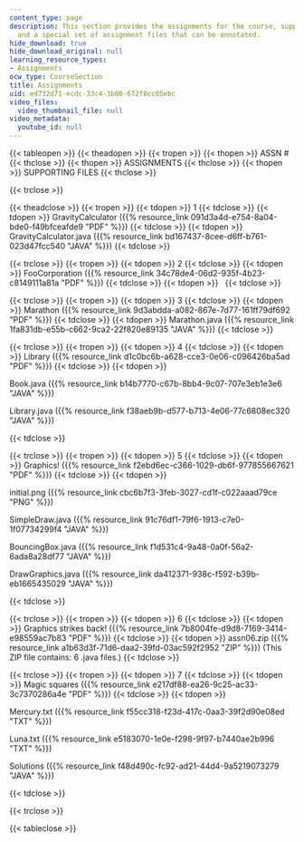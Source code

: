 ```yaml
---
content_type: page
description: This section provides the assignments for the course, supporting files,
  and a special set of assignment files that can be annotated.
hide_download: true
hide_download_original: null
learning_resource_types:
- Assignments
ocw_type: CourseSection
title: Assignments
uid: ed732d71-ecdc-33c4-3b00-672f8cc05ebc
video_files:
  video_thumbnail_file: null
video_metadata:
  youtube_id: null
---
```


{{< tableopen >}}
{{< theadopen >}}
{{< tropen >}}
{{< thopen >}}
ASSN #
{{< thclose >}}
{{< thopen >}}
ASSIGNMENTS
{{< thclose >}}
{{< thopen >}}
SUPPORTING FILES
{{< thclose >}}

{{< trclose >}}

{{< theadclose >}}
{{< tropen >}}
{{< tdopen >}}
1
{{< tdclose >}}
{{< tdopen >}}
GravityCalculator ({{% resource_link 091d3a4d-e754-8a04-bde0-f49bfceafde9 "PDF" %}})
{{< tdclose >}}
{{< tdopen >}}
GravityCalculator.java ({{% resource_link bd167437-8cee-d6ff-b761-023d47fcc540 "JAVA" %}})
{{< tdclose >}}

{{< trclose >}}
{{< tropen >}}
{{< tdopen >}}
2
{{< tdclose >}}
{{< tdopen >}}
FooCorporation ({{% resource_link 34c78de4-06d2-935f-4b23-c8149111a81a "PDF" %}})
{{< tdclose >}}
{{< tdopen >}}
 
{{< tdclose >}}

{{< trclose >}}
{{< tropen >}}
{{< tdopen >}}
3
{{< tdclose >}}
{{< tdopen >}}
Marathon ({{% resource_link 9d3abdda-a082-867e-7d77-161ff79df692 "PDF" %}})
{{< tdclose >}}
{{< tdopen >}}
Marathon.java ({{% resource_link 1fa831db-e55b-c662-9ca2-22f820e89135 "JAVA" %}})
{{< tdclose >}}

{{< trclose >}}
{{< tropen >}}
{{< tdopen >}}
4
{{< tdclose >}}
{{< tdopen >}}
Library ({{% resource_link d1c0bc6b-a628-cce3-0e06-c096426ba5ad "PDF" %}})
{{< tdclose >}}
{{< tdopen >}}


Book.java ({{% resource_link b14b7770-c67b-8bb4-9c07-707e3eb1e3e6 "JAVA" %}})

Library.java ({{% resource_link f38aeb9b-d577-b713-4e06-77c6808ec320 "JAVA" %}})


{{< tdclose >}}

{{< trclose >}}
{{< tropen >}}
{{< tdopen >}}
5
{{< tdclose >}}
{{< tdopen >}}
Graphics! ({{% resource_link f2ebd6ec-c366-1029-db6f-977855667621 "PDF" %}})
{{< tdclose >}}
{{< tdopen >}}


initial.png ({{% resource_link cbc6b7f3-3feb-3027-cd1f-c022aaad79ce "PNG" %}})

SimpleDraw.java ({{% resource_link 91c76df1-79f6-1913-c7e0-1f07734299f4 "JAVA" %}})

BouncingBox.java ({{% resource_link f1d531c4-9a48-0a0f-56a2-6ada8a28df77 "JAVA" %}})

DrawGraphics.java ({{% resource_link da412371-938c-f592-b39b-eb1665435029 "JAVA" %}})


{{< tdclose >}}

{{< trclose >}}
{{< tropen >}}
{{< tdopen >}}
6
{{< tdclose >}}
{{< tdopen >}}
Graphics strikes back! ({{% resource_link 7b8004fe-d9d8-7169-3414-e98559ac7b83 "PDF" %}})
{{< tdclose >}}
{{< tdopen >}}
assn06.zip ({{% resource_link a1b63d3f-71d6-daa2-39fd-03ac592f2952 "ZIP" %}}) (This ZIP file contains: 6 .java files.)
{{< tdclose >}}

{{< trclose >}}
{{< tropen >}}
{{< tdopen >}}
7
{{< tdclose >}}
{{< tdopen >}}
Magic squares ({{% resource_link e217df88-ea26-9c25-ac33-3c7370286a4e "PDF" %}})
{{< tdclose >}}
{{< tdopen >}}


Mercury.txt ({{% resource_link f55cc318-f23d-417c-0aa3-39f2d90e08ed "TXT" %}})

Luna.txt ({{% resource_link e5183070-1e0e-f298-9f97-b7440ae2b996 "TXT" %}})

Solutions ({{% resource_link f48d490c-fc92-ad21-44d4-9a5219073279 "JAVA" %}})


{{< tdclose >}}

{{< trclose >}}

{{< tableclose >}}